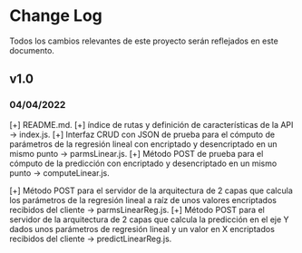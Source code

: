 # Change Log

Todos los cambios relevantes de este proyecto serán reflejados en este documento.

## v1.0
### 04/04/2022

[+] README.md.
[+] índice de rutas y definición de características de la API -> index.js.
[+] Interfaz CRUD con JSON de prueba para el cómputo de parámetros de la regresión lineal con encriptado y desencriptado en un mismo punto -> parmsLinear.js.
[+] Método POST de prueba para el cómputo de la predicción con encriptado y desencriptado en un mismo punto -> computeLinear.js.

[+] Método POST para el servidor de la arquitectura de 2 capas que calcula los parámetros de la regresión lineal a raíz de unos valores encriptados recibidos del cliente -> parmsLinearReg.js.
[+] Método POST para el servidor de la arquitectura de 2 capas que calcula la predicción en el eje Y dados unos parámetros de regresión lineal y un valor en X encriptados recibidos del cliente -> predictLinearReg.js.